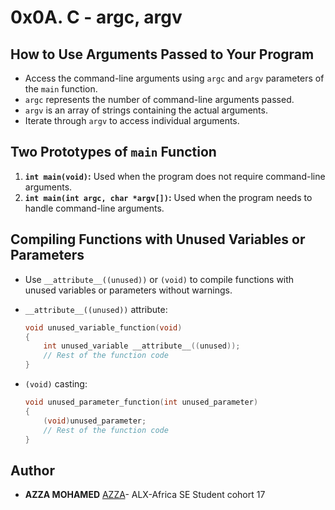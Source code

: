# 0x0A. C - argc, argv

## How to Use Arguments Passed to Your Program

- Access the command-line arguments using `argc` and `argv` parameters of the `main` function.
- `argc` represents the number of command-line arguments passed.
- `argv` is an array of strings containing the actual arguments.
- Iterate through `argv` to access individual arguments.

## Two Prototypes of `main` Function

1. **`int main(void)`:** Used when the program does not require command-line arguments.
2. **`int main(int argc, char *argv[])`:** Used when the program needs to handle command-line arguments.

## Compiling Functions with Unused Variables or Parameters

- Use `__attribute__((unused))` or `(void)` to compile functions with unused variables or parameters without warnings.
- `__attribute__((unused))` attribute:

  ```c
  void unused_variable_function(void)
  {
      int unused_variable __attribute__((unused));
      // Rest of the function code
  }
  ```

- `(void)` casting:

  ```c
  void unused_parameter_function(int unused_parameter)
  {
      (void)unused_parameter;
      // Rest of the function code
  }
  ```

## Author
* **AZZA MOHAMED** [AZZA](https://github.com/medazza)- ALX-Africa SE Student cohort 17
